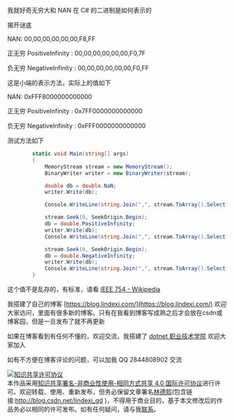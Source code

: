 
我就好奇无穷大和 NAN 在 C# 的二进制是如何表示的

<!--more-->


<!-- 发布 -->

揭开谜底

NAN: 00,00,00,00,00,00,F8,FF

正无穷 PositiveInfinity : 00,00,00,00,00,00,F0,7F

负无穷 NegativeInfinity : 00,00,00,00,00,00,F0,FF


这是小端的表示方法，实际上的值如下

NAN: 0xFFF8000000000000

正无穷 PositiveInfinity : 0x7FF0000000000000

负无穷 NegativeInfinity : 0xFFF0000000000000

测试方法如下

```csharp
        static void Main(string[] args)
        {
            MemoryStream stream = new MemoryStream();
            BinaryWriter writer = new BinaryWriter(stream);

            double db = double.NaN;
            writer.Write(db);

            Console.WriteLine(string.Join(",", stream.ToArray().Select(b => b.ToString("X2"))));

            stream.Seek(0, SeekOrigin.Begin);
            db = double.PositiveInfinity;
            writer.Write(db);
            Console.WriteLine(string.Join(",", stream.ToArray().Select(b => b.ToString("X2"))));

            stream.Seek(0, SeekOrigin.Begin);
            db = double.NegativeInfinity;
            writer.Write(db);
            Console.WriteLine(string.Join(",", stream.ToArray().Select(b => b.ToString("X2"))));
        }
```

这个值不是乱存的，有标准，请看 [IEEE 754 - Wikipedia](https://en.wikipedia.org/wiki/IEEE_754 )


我搭建了自己的博客 [https://blog.lindexi.com/](https://blog.lindexi.com/) 欢迎大家访问，里面有很多新的博客。只有在我看到博客写成熟之后才会放在csdn或博客园，但是一旦发布了就不再更新

如果在博客看到有任何不懂的，欢迎交流，我搭建了 [dotnet 职业技术学院](https://t.me/dotnet_campus) 欢迎大家加入

如有不方便在博客评论的问题，可以加我 QQ 2844808902 交流

<a rel="license" href="http://creativecommons.org/licenses/by-nc-sa/4.0/"><img alt="知识共享许可协议" style="border-width:0" src="https://licensebuttons.net/l/by-nc-sa/4.0/88x31.png" /></a><br />本作品采用<a rel="license" href="http://creativecommons.org/licenses/by-nc-sa/4.0/">知识共享署名-非商业性使用-相同方式共享 4.0 国际许可协议</a>进行许可。欢迎转载、使用、重新发布，但务必保留文章署名[林德熙](http://blog.csdn.net/lindexi_gd)(包含链接:http://blog.csdn.net/lindexi_gd )，不得用于商业目的，基于本文修改后的作品务必以相同的许可发布。如有任何疑问，请与我[联系](mailto:lindexi_gd@163.com)。
